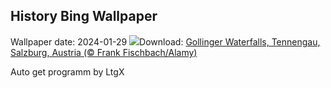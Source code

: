 ## History Bing Wallpaper
Wallpaper date: 2024-01-29
![](https://www.bing.com/th?id=OHR.GollingerFalls_EN-IN2127634667_UHD.jpg&w=1000)Download: [Gollinger Waterfalls, Tennengau, Salzburg, Austria (© Frank Fischbach/Alamy)](https://www.bing.com/th?id=OHR.GollingerFalls_EN-IN2127634667_UHD.jpg)

Auto get programm by LtgX
